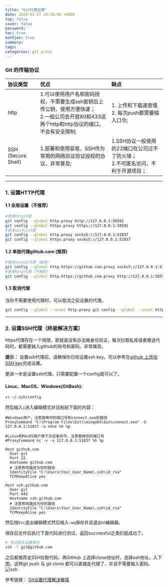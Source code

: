 ```yaml
---
title: "Git代理设置"
date: 2024-01-27 20:36:00 +0800
top: false
cover: false
password:
toc: true
mathjax: true
summary:
tags:
categories: git proxy
---
```


### Git 的传输协议
| 协议类型 | 优点 | 缺点 |
| :--------| :---- | :---- |
| http | 1.可以使用用户名和密码授权，不需要生成ssh密钥后上传公钥，使用方便快速；<br>2.一般公司会开放80和433这两个http和http协议的端口，不会有安全限制; |1. 上传和下载速度慢<br>2. 每次push都需要输入口令;
| SSH (Secure Shell) | 1.部署和使用容易，SSH作为常用的网络验证验证授权的协议，非常普及; | 1.SSH协议一般使用的22端口在公司过不了防火墙；<br>2.不可匿名访问，不利于开源项目；
---

### 1. 设置HTTP代理
#### 1.1 全局设置（不推荐）
```bash
#使用http代理  
git config --global http.proxy http://127.0.0.1:58591
git config --global https.proxy https://127.0.0.1:58591
#使用socks5代理
git config --global http.proxy socks5://127.0.0.1:51837
git config --global https.proxy socks5://127.0.0.1:51837
```

#### 1.2 单独代理github.com (推荐)
```bash
#使用socks5代理（推荐）
git config --global http.https://github.com.proxy socks5://127.0.0.1:51837
#使用http代理（不推荐）
git config --global http.https://github.com.proxy http://127.0.0.1:58591
```

#### 1.3 取消代理
当你不需要使用代理时，可以取消之前设置的代理。
```bash
git config --global --unset http.proxy git config --global --unset https.proxy
```
---

### 2. 设置SSH代理（终极解决方案）

https代理存在一个局限，那就是没有办法做身份验证，每次拉取私库或者推送代码时，都需要输入github的账号和密码，非常痛苦。

**提示：** 设置ssh代理前，请确保你已经设置ssh key。可以参考在[github 上添加 SSH key](https://tjfish.top/posts/%E5%9C%A8github%E4%B8%8A%E6%B7%BB%E5%8A%A0SSH-key/)完成设置。

更进一步是设置ssh代理。只需要配置一个config就可以了。

#### Linux、MacOS、Windows(GitBash):
```bash 
vi ~/.ssh/config
```
然后输入`i`进入编辑模式并且粘贴下面的内容：
```Git Config
#Windows用户，注意替换你的端口号和connect.exe的路径
ProxyCommand "C:\Program Files\Git\\mingw64\bin\connect.exe" -S 127.0.0.1:51837 -a none %h %p

#Linux和MacOS用户用下方这条命令，注意替换你的端口号
#ProxyCommand nc -v -x 127.0.0.1:51837 %h %p

Host github.com
  User git
  Port 22
  Hostname github.com
  # 注意修改路径为你的路径
  IdentityFile "C:\Users\Your_User_Name\.ssh\id_rsa"
  TCPKeepAlive yes

Host ssh.github.com
  User git
  Port 443
  Hostname ssh.github.com
  # 注意修改路径为你的路径
  IdentityFile "C:\Users\Your_User_Name\.ssh\id_rsa"
  TCPKeepAlive yes
```
然后按`Esc`退出编辑模式然后输入`:wq`保存并且退出vi编辑器。

保存后文件后执行下面代码进行测试，返回successful之类的就成功了。
```bash
# 测试是否设置成功
ssh -T git@github.com
```

之后都推荐走SSH拉取代码，再GitHub 上选择clone地址时，选择ssh地址，入下图。这样git push 与 git clone 都可以直接走代理了，并且不需要输入密码。
![ssh](https://tjfish.top/assets/img/2022-03-05-git%E8%AE%BE%E7%BD%AE%E4%BB%A3%E7%90%86%E8%A7%A3%E5%86%B3%E8%A2%AB%E5%A2%99.assets/image-20220310155659787.png)

参考链接：
[Git设置代理解决被墙](https://tjfish.top/posts/git%E8%AE%BE%E7%BD%AE%E4%BB%A3%E7%90%86%E8%A7%A3%E5%86%B3%E8%A2%AB%E5%A2%99/)